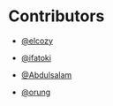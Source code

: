 # Contributors
-  [@elcozy](https://github.com/elcozy)

-  [@ifatoki](https://github.com/ifatoki)

- [@Abdulsalam](https://github.com/abdulsalamcodes)

-  [@orung](https://github.com/orung)